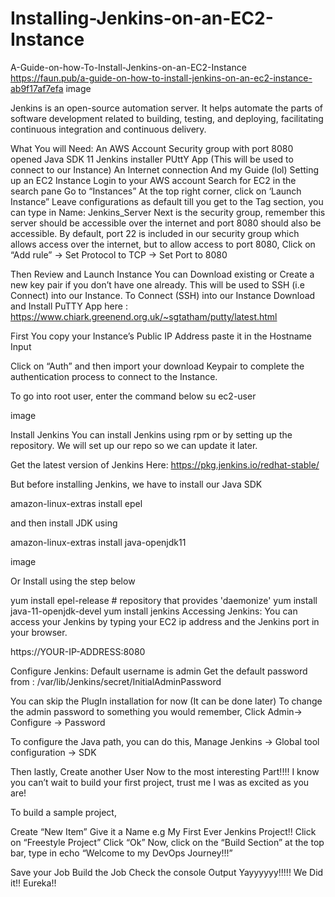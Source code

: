 # Installing-Jenkins-on-an-EC2-Instance

A-Guide-on-how-To-Install-Jenkins-on-an-EC2-Instance
https://faun.pub/a-guide-on-how-to-install-jenkins-on-an-ec2-instance-ab9f17af7efa image

Jenkins is an open-source automation server. It helps automate the parts of software development related to building, testing, and deploying, facilitating continuous integration and continuous delivery.

What You will Need:
An AWS Account
Security group with port 8080 opened
Java SDK 11
Jenkins installer
PUttY App (This will be used to connect to our Instance)
An Internet connection
And my Guide (lol)
Setting up an EC2 Instance
Login to your AWS account
Search for EC2 in the search pane
Go to “Instances”
At the top right corner, click on ‘Launch Instance”
Leave configurations as default till you get to the Tag section, you can type in Name: Jenkins_Server
Next is the security group, remember this server should be accessible over the internet and port 8080 should also be accessible. By default, port 22 is included in our security group which allows access over the internet, but to allow access to port 8080,
Click on “Add rule” -> Set Protocol to TCP -> Set Port to 8080

Then Review and Launch Instance
You can Download existing or Create a new key pair if you don’t have one already. This will be used to SSH (i.e Connect) into our Instance.
To Connect (SSH) into our Instance
Download and Install PuTTY App here : https://www.chiark.greenend.org.uk/~sgtatham/putty/latest.html

First You copy your Instance’s Public IP Address paste it in the Hostname Input

Click on “Auth” and then import your download Keypair to complete the authentication process to connect to the Instance.

<a href=”https://miro.medium.com/v2/resize:fit:640/format:webp/0*e2vIkeQfiidWkht2.png”></a>

To go into root user, enter the command below
su ec2-user

image

Install Jenkins
You can install Jenkins using rpm or by setting up the repository. We will set up our repo so we can update it later.

Get the latest version of Jenkins Here: https://pkg.jenkins.io/redhat-stable/

But before installing Jenkins, we have to install our Java SDK

amazon-linux-extras install epel 

and then install JDK using

amazon-linux-extras install java-openjdk11

image

Or Install using the step below

yum install epel-release # repository that provides 'daemonize'
yum install java-11-openjdk-devel
yum install jenkins
Accessing Jenkins:
You can access your Jenkins by typing your EC2 ip address and the Jenkins port in your browser.

https://YOUR-IP-ADDRESS:8080

Configure Jenkins:
Default username is admin
Get the default password from :
/var/lib/Jenkins/secret/InitialAdminPassword

You can skip the PlugIn installation for now (It can be done later)
To change the admin password to something you would remember,
Click Admin-> Configure -> Password

To configure the Java path, you can do this,
Manage Jenkins -> Global tool configuration -> SDK

Then lastly, Create another User
Now to the most interesting Part!!!!
I know you can’t wait to build your first project, trust me I was as excited as you are!

To build a sample project,

Create “New Item”
Give it a Name e.g My First Ever Jenkins Project!!
Click on “Freestyle Project”
Click “Ok”
Now, click on the “Build Section” at the top bar, type in
echo “Welcome to my DevOps Journey!!!”

Save your Job
Build the Job
Check the console Output
Yayyyyyy!!!!! We Did it!! Eureka!!
